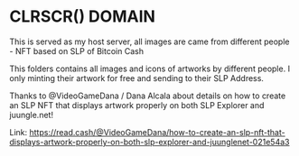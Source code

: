 # CLRSCR() DOMAIN

This is served as my host server, all images are came from different people - NFT based on SLP of Bitcoin Cash

This folders contains all images and icons of artworks by different people. I only minting their artwork for free and sending to their SLP Address.

Thanks to @VideoGameDana / Dana Alcala about details on how to create an SLP NFT that displays artwork properly on both SLP Explorer and juungle.net!

Link: https://read.cash/@VideoGameDana/how-to-create-an-slp-nft-that-displays-artwork-properly-on-both-slp-explorer-and-juunglenet-021e54a3
